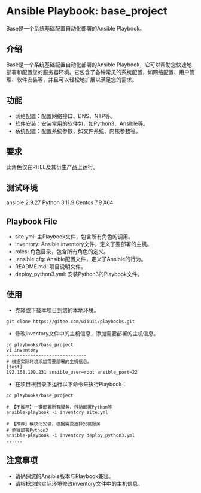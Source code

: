 # Ansible Playbook: base_project

Base是一个系统基础配置自动化部署的Ansible Playbook。

## 介绍

Base是一个系统基础配置自动化部署的Ansible Playbook，它可以帮助您快速地部署和配置您的服务器环境。它包含了各种常见的系统配置，如网络配置、用户管理、软件安装等，并且可以轻松地扩展以满足您的需求。

## 功能

- 网络配置：配置网络接口、DNS、NTP等。
- 软件安装：安装常用的软件包，如Python3、Ansible等。
- 系统配置：配置系统参数，如文件系统、内核参数等。
 
## 要求

此角色仅在RHEL及其衍生产品上运行。

## 测试环境

ansible 2.9.27
Python 3.11.9
Centos 7.9 X64

## Playbook File

- site.yml: 主Playbook文件，包含所有角色的调用。
- inventory: Ansible inventory文件，定义了要部署的主机。
- roles: 角色目录，包含所有角色的定义。
- .ansible.cfg: Ansible配置文件，定义了Ansible的行为。
- README.md: 项目说明文件。
- deploy_python3.yml: 安装Python3的Playbook文件。

## 使用

- 克隆或下载本项目到您的本地环境。

```shell
git clone https://gitee.com/wiiuii/playbooks.git
```

- 修改inventory文件中的主机信息，添加需要部署的主机信息。

```shell
cd playbooks/base_project
vi inventory
------------------------------
# 根据实际环境添加需要部署的主机信息。
[test]
192.168.100.231 ansible_user=root ansible_port=22
```

- 在项目根目录下运行以下命令来执行Playbook：

```shell
cd playbooks/base_project

# 【不推荐】一键部署所有服务，包括部署Python等
ansible-playbook -i inventory site.yml

# 【推荐】模块化安装，根据需要选择安装服务
# 单独部署Python3
ansible-playbook -i inventory deploy_python3.yml
......
```

## 注意事项

- 请确保您的Ansible版本与Playbook兼容。
- 请根据您的实际环境修改inventory文件中的主机信息。

```

```
